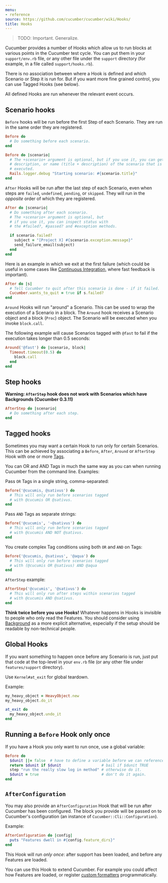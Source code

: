 ```yaml
---
menu:
- reference
source: https://github.com/cucumber/cucumber/wiki/Hooks/
title: Hooks
---
```


> TODO: Important. Generalize.

Cucumber provides a number of Hooks which allow us to run blocks at various points in the Cucumber test cycle. 
You can put them in your `support/env.rb` file, or any other file under the `support` directory 
(for example, in a file called `support/hooks.rb`). 

There is no association between where a Hook is defined and which Scenario or Step it is run for. 
But if you want more fine grained control, you can use Tagged Hooks (see below).

All defined Hooks are run whenever the relevant event occurs.

## Scenario hooks

`Before` hooks will be run before the first Step of each Scenario. 
They are run in the same order they are registered.

```ruby
Before do
  # Do something before each scenario.
end
```

```ruby
Before do |scenario|
  # The +scenario+ argument is optional, but if you use it, you can get the title,
  # description, or name (title + description) of the scenario that is about to be
  # executed.
  Rails.logger.debug "Starting scenario: #{scenario.title}"
end
```

`After` Hooks will be run after the last step of each Scenario, even when steps are `failed`, `undefined`, `pending`, or `skipped`. 
They will run in the *opposite* order of which they are registered.

```ruby
After do |scenario|
  # Do something after each scenario.
  # The +scenario+ argument is optional, but
  # if you use it, you can inspect status with
  # the #failed?, #passed? and #exception methods.

  if scenario.failed?
    subject = "[Project X] #{scenario.exception.message}"
    send_failure_email(subject)
  end
end
```

Here is an example in which we exit at the first failure (which could be useful in some cases like [Continuous Integration](/cucumber/continuous-integration/), where fast feedback is important).

```ruby
After do |s|
  # Tell Cucumber to quit after this scenario is done - if it failed.
  Cucumber.wants_to_quit = true if s.failed?
end
```

`Around` Hooks will run "around" a Scenario. This can be used to wrap the execution of a Scenario in a block. The `Around` hook receives a Scenario object and a block (`Proc`) object. The Scenario will be executed when you invoke `block.call`.

The following example will cause Scenarios tagged with `@fast` to fail if the execution takes longer than 0.5 seconds:

```ruby
Around('@fast') do |scenario, block|
  Timeout.timeout(0.5) do
    block.call
  end
end
```

## Step hooks

**Warning: `AfterStep` hook does not work with Scenarios which have Backgrounds (Cucumber 0.3.11)**

```ruby
AfterStep do |scenario|
  # Do something after each step.
end
```

## Tagged hooks

Sometimes you may want a certain Hook to run only for certain Scenarios. This can be achieved by associating a `Before`, `After`, `Around` or `AfterStep` Hook with one or more [Tags](/cucumber/tags/). 

You can OR and AND Tags in much the same way as you can when running Cucumber from the command line. Examples:

Pass `OR` Tags in a single string, comma-separated:

```ruby
Before('@cucumis, @sativus') do
  # This will only run before scenarios tagged
  # with @cucumis OR @sativus.
end
```

Pass `AND` Tags as separate strings:

```ruby
Before('@cucumis', '~@sativus') do
  # This will only run before scenarios tagged
  # with @cucumis AND NOT @sativus.
end
```

You create complex Tag conditions using both `OR` and `AND` on Tags:

```ruby
Before('@cucumis, @sativus', '@aqua') do
  # This will only run before scenarios tagged
  # with (@cucumis OR @sativus) AND @aqua
end
```

`AfterStep` example:

```ruby
AfterStep('@cucumis', '@sativus') do
  # This will only run after steps within scenarios tagged
  # with @cucumis AND @sativus.
end
```

**Think twice before you use Hooks!** 
Whatever happens in Hooks is invisible to people who only read the Features. 
You should consider using [Background](/gherkin/background/) as a more explicit 
alternative, especially if the setup should be readable by non-technical people.

## Global Hooks

If you want something to happen once before any Scenario is run, just put that 
code at the top-level in your `env.rb` file (or any other file under 
`features/support` directory). 

Use `Kernel#at_exit` for global teardown. 

Example:

```ruby
my_heavy_object = HeavyObject.new
my_heavy_object.do_it

at_exit do
  my_heavy_object.undo_it
end
```

## Running a `Before` Hook only once

If you have a Hook you only want to run once, use a global variable:

```ruby
Before do
  $dunit ||= false  # have to define a variable before we can reference its value
  return $dunit if $dunit                  # bail if $dunit TRUE
  step "run the really slow log in method" # otherwise do it.
  $dunit = true                            # don't do it again.
end
```

## `AfterConfiguration`

You may also provide an `AfterConfiguration` Hook that will be run after Cucumber has been configured. The block you provide will be passed on to Cucumber's configuration (an instance of `Cucumber::Cli::Configuration`). 

Example:

```ruby
AfterConfiguration do |config|
  puts "Features dwell in #{config.feature_dirs}"
end
```

This Hook will run _only once_: after support has been loaded, and before any Features are loaded. 

You can use this Hook to extend Cucumber. For example you could affect how Features are loaded, or register [custom formatters](/implementations/ruby/custom-formatters/) programmatically.
